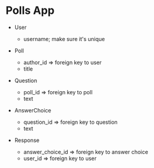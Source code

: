 # Polls App

- User
    - username; make sure it's unique

- Poll
    - author_id => foreign key to user
    - title

- Question
    - poll_id => foreign key to poll
    - text

- AnswerChoice
    - question_id => foreign key to question
    <!-- - user_id => foreign key to user -->
    - text

- Response
    - answer_choice_id => foreign key to answer choice
    <!-- - question_id => foreign key to question -->
    - user_id => foreign key to user
